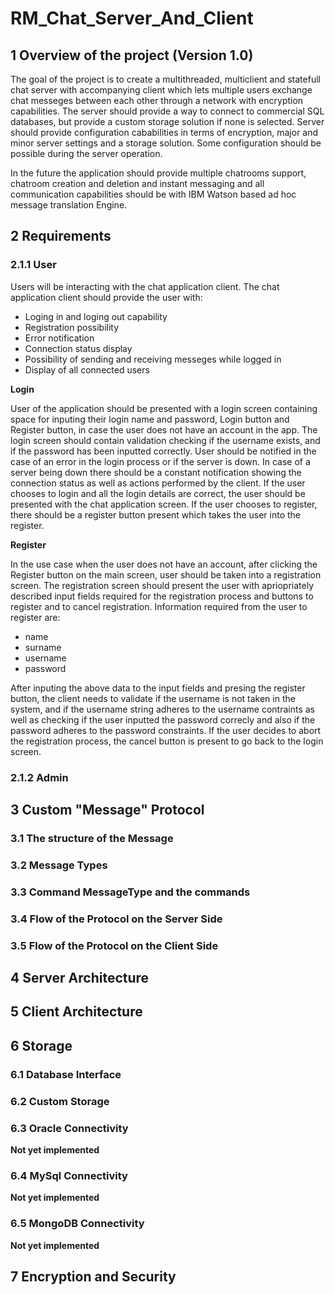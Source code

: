 # RM_Chat_Server_And_Client
## 1 Overview of the project (Version 1.0)
The goal of the project is to create a multithreaded, multiclient and statefull chat server with accompanying client which lets multiple users exchange chat messeges between each other through a network with encryption capabilities. The server should provide a way to connect to commercial SQL databases, but provide a custom storage solution if none is selected.  Server should provide configuration cababilities in terms of encryption, major and minor server settings and a storage solution. Some configuration should be possible during the server operation.

In the future the application should provide multiple chatrooms support, chatroom creation and deletion and instant messaging and all communication capabilities should be with IBM Watson based ad hoc message translation Engine.
## 2 Requirements
### 2.1.1 User
Users will be interacting with the chat application client. The chat application client should provide the user with:
* Loging in and loging out capability
* Registration possibility
* Error notification
* Connection status display
* Possibility of sending and receiving messeges while logged in
* Display of all connected users

**Login**

User of the application should be presented with a login screen containing space for inputing their login name and password, Login button and Register button, in case the user does not have an account in the app. The login screen should contain validation checking if the username exists, and if the password has been inputted correctly. User should be notified in the case of an error in the login process or if the server is down. In case of a server being down there should be a constant notification showing the connection status as well as actions performed by the client. If the user chooses to login and all the login details are correct, the user should be presented with the chat application screen. If the user chooses to register, there should be a register button present which takes the user into the register.

**Register**

In the use case when the user does not have an account, after clicking the Register button on the main screen, user should be taken into a registration screen. The registration screen should present the user with apriopriately described input fields required for the registration process and buttons to register and to cancel registration. Information required from the user to register are:
* name
* surname
* username
* password

After inputing the above data to the input fields and presing the register button, the client needs to validate if the username is not taken in the system, and if the username string adheres to the username contraints as well as checking if the user inputted the password correcly and also if the password adheres to the password constraints. If the user decides to abort the registration process, the cancel button is present to go back to the login screen.


### 2.1.2 Admin
## 3 Custom "Message" Protocol
### 3.1 The structure of the Message
### 3.2 Message Types
### 3.3 Command MessageType and the commands
### 3.4 Flow of the Protocol on the Server Side
### 3.5 Flow of the Protocol on the Client Side
## 4 Server Architecture
## 5 Client Architecture
## 6 Storage
### 6.1 Database Interface
### 6.2 Custom Storage
### 6.3 Oracle Connectivity
**Not yet implemented**
### 6.4 MySql Connectivity
**Not yet implemented**
### 6.5 MongoDB Connectivity
**Not yet implemented**
## 7 Encryption and Security
